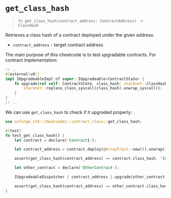 # `get_class_hash`

> `fn get_class_hash(contract_address: ContractAddress) -> ClassHash`

Retrieves a class hash of a contract deployed under the given address.

- `contract_address` - target contract address

The main purpose of this cheatcode is to test upgradable contracts. For contract implementation:

```rust
// ...
#[external(v0)]
impl IUpgradeableImpl of super::IUpgradeable<ContractState> {
    fn upgrade(ref self: ContractState, class_hash: starknet::ClassHash) {
        starknet::replace_class_syscall(class_hash).unwrap_syscall();
    }
}
// ...
```

We can use `get_class_hash` to check if it upgraded properly:

```rust
use snforge_std::cheatcodes::contract_class::get_class_hash;

#[test]
fn test_get_class_hash() {
    let contract = declare('Contract1');

    let contract_address = contract.deploy(@ArrayTrait::new()).unwrap();

    assert(get_class_hash(contract_address) == contract.class_hash, 'Incorrect class hash');

    let other_contract = declare('OtherContract');

    IUpgradeableDispatcher { contract_address }.upgrade(other_contract.class_hash);

    assert(get_class_hash(contract_address) == other_contract.class_hash, 'Incorrect class hash upgrade');
}

```
